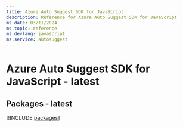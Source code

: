 ```yaml
---
title: Azure Auto Suggest SDK for JavaScript
description: Reference for Azure Auto Suggest SDK for JavaScript
ms.date: 03/11/2024
ms.topic: reference
ms.devlang: javascript
ms.service: autosuggest
---
```

# Azure Auto Suggest SDK for JavaScript - latest
## Packages - latest
[!INCLUDE [packages](auto-suggest-index.md)]